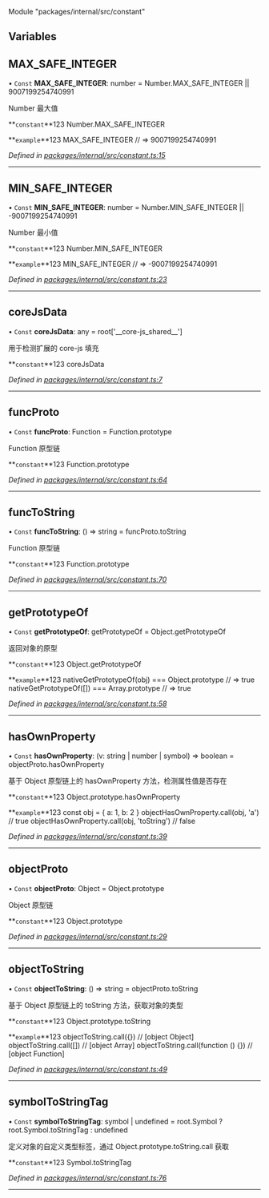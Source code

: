 Module &quot;packages/internal/src/constant&quot;

## Variables

## MAX\_SAFE\_INTEGER

• `Const` **MAX\_SAFE\_INTEGER**: number = Number.MAX\_SAFE\_INTEGER \|\| 9007199254740991

Number 最大值

**`constant`**123 Number.MAX_SAFE_INTEGER

**`example`**123 
 MAX_SAFE_INTEGER // => 9007199254740991

*Defined in [packages/internal/src/constant.ts:15](https://github.com/extend-js/extend/blob/d92be1e/packages/internal/src/constant.ts#L15)*

___

## MIN\_SAFE\_INTEGER

• `Const` **MIN\_SAFE\_INTEGER**: number = Number.MIN\_SAFE\_INTEGER \|\| -9007199254740991

Number 最小值

**`constant`**123 Number.MIN_SAFE_INTEGER

**`example`**123 
 MIN_SAFE_INTEGER // => -9007199254740991

*Defined in [packages/internal/src/constant.ts:23](https://github.com/extend-js/extend/blob/d92be1e/packages/internal/src/constant.ts#L23)*

___

## coreJsData

• `Const` **coreJsData**: any = root['\_\_core-js\_shared\_\_']

用于检测扩展的 core-js 填充

**`constant`**123 coreJsData

*Defined in [packages/internal/src/constant.ts:7](https://github.com/extend-js/extend/blob/d92be1e/packages/internal/src/constant.ts#L7)*

___

## funcProto

• `Const` **funcProto**: Function = Function.prototype

Function 原型链

**`constant`**123 Function.prototype

*Defined in [packages/internal/src/constant.ts:64](https://github.com/extend-js/extend/blob/d92be1e/packages/internal/src/constant.ts#L64)*

___

## funcToString

• `Const` **funcToString**: () => string = funcProto.toString

Function 原型链

**`constant`**123 Function.prototype

*Defined in [packages/internal/src/constant.ts:70](https://github.com/extend-js/extend/blob/d92be1e/packages/internal/src/constant.ts#L70)*

___

## getPrototypeOf

• `Const` **getPrototypeOf**: getPrototypeOf = Object.getPrototypeOf

返回对象的原型

**`constant`**123 Object.getPrototypeOf

**`example`**123 
 nativeGetPrototypeOf(obj) === Object.prototype // => true
 nativeGetPrototypeOf([]) === Array.prototype // => true

*Defined in [packages/internal/src/constant.ts:58](https://github.com/extend-js/extend/blob/d92be1e/packages/internal/src/constant.ts#L58)*

___

## hasOwnProperty

• `Const` **hasOwnProperty**: (v: string | number | symbol) => boolean = objectProto.hasOwnProperty

基于 Object 原型链上的 hasOwnProperty 方法，检测属性值是否存在

**`constant`**123 Object.prototype.hasOwnProperty

**`example`**123 
 const obj = { a: 1, b: 2 }
 objectHasOwnProperty.call(obj, 'a') // true
 objectHasOwnProperty.call(obj, 'toString') // false

*Defined in [packages/internal/src/constant.ts:39](https://github.com/extend-js/extend/blob/d92be1e/packages/internal/src/constant.ts#L39)*

___

## objectProto

• `Const` **objectProto**: Object = Object.prototype

Object 原型链

**`constant`**123 Object.prototype

*Defined in [packages/internal/src/constant.ts:29](https://github.com/extend-js/extend/blob/d92be1e/packages/internal/src/constant.ts#L29)*

___

## objectToString

• `Const` **objectToString**: () => string = objectProto.toString

基于 Object 原型链上的 toString 方法，获取对象的类型

**`constant`**123 Object.prototype.toString

**`example`**123 
 objectToString.call({}) // [object Object]
 objectToString.call([]) // [object Array]
 objectToString.call(function () {}) // [object Function]

*Defined in [packages/internal/src/constant.ts:49](https://github.com/extend-js/extend/blob/d92be1e/packages/internal/src/constant.ts#L49)*

___

## symbolToStringTag

• `Const` **symbolToStringTag**: symbol | undefined = root.Symbol ? root.Symbol.toStringTag : undefined

定义对象的自定义类型标签，通过 Object.prototype.toString.call 获取

**`constant`**123 Symbol.toStringTag

*Defined in [packages/internal/src/constant.ts:76](https://github.com/extend-js/extend/blob/d92be1e/packages/internal/src/constant.ts#L76)*

___
